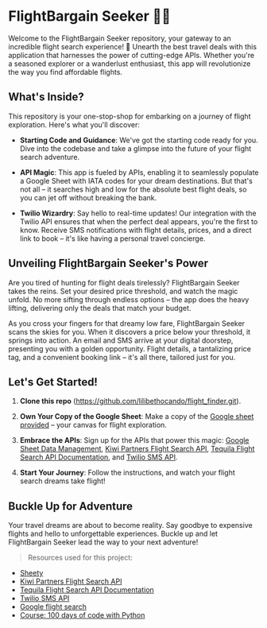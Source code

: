 # FlightBargain Seeker 🛫✨

Welcome to the FlightBargain Seeker repository, your gateway to an incredible flight search experience! 🚀 Unearth the best travel deals with this application that harnesses the power of cutting-edge APIs. Whether you're a seasoned explorer or a wanderlust enthusiast, this app will revolutionize the way you find affordable flights.

## What's Inside?

This repository is your one-stop-shop for embarking on a journey of flight exploration. Here's what you'll discover:

- **Starting Code and Guidance**: We've got the starting code ready for you. Dive into the codebase and take a glimpse into the future of your flight search adventure.

- **API Magic**: This app is fueled by APIs, enabling it to seamlessly populate a Google Sheet with IATA codes for your dream destinations. But that's not all – it searches high and low for the absolute best flight deals, so you can jet off without breaking the bank.

- **Twilio Wizardry**: Say hello to real-time updates! Our integration with the Twilio API ensures that when the perfect deal appears, you're the first to know. Receive SMS notifications with flight details, prices, and a direct link to book – it's like having a personal travel concierge.

## Unveiling FlightBargain Seeker's Power

Are you tired of hunting for flight deals tirelessly? FlightBargain Seeker takes the reins. Set your desired price threshold, and watch the magic unfold. No more sifting through endless options – the app does the heavy lifting, delivering only the deals that match your budget.

As you cross your fingers for that dreamy low fare, FlightBargain Seeker scans the skies for you. When it discovers a price below your threshold, it springs into action. An email and SMS arrive at your digital doorstep, presenting you with a golden opportunity. Flight details, a tantalizing price tag, and a convenient booking link – it's all there, tailored just for you.

## Let's Get Started!

1. **Clone this repo** (https://github.com/lilibethocando/flight_finder.git).

2. **Own Your Copy of the Google Sheet**: Make a copy of the [Google sheet provided](https://docs.google.com/spreadsheets/d/1YMK-kYDYwuiGZoawQy7zyDjEIU9u8oggCV4H2M9j7os/edit#gid=0) – your canvas for flight exploration.

3. **Embrace the APIs**: Sign up for the APIs that power this magic: [Google Sheet Data Management](https://sheety.co/), [Kiwi Partners Flight Search API](https://partners.kiwi.com/), [Tequila Flight Search API Documentation](https://tequila.kiwi.com/portal/docs/tequila_api), and [Twilio SMS API](https://www.twilio.com/docs/sms).

4. **Start Your Journey**: Follow the instructions, and watch your flight search dreams take flight!

## Buckle Up for Adventure

Your travel dreams are about to become reality. Say goodbye to expensive flights and hello to unforgettable experiences. Buckle up and let FlightBargain Seeker lead the way to your next adventure!

> Resources used for this project:

- [Sheety](https://sheety.co/)
- [Kiwi Partners Flight Search API](https://partners.kiwi.com/)
- [Tequila Flight Search API Documentation](https://tequila.kiwi.com/portal/docs/tequila_api)
- [Twilio SMS API](https://www.twilio.com/docs/sms)
- [Google flight search](https://www.google.com/travel/flights)
- [Course: 100 days of code with Python](https://www.udemy.com/course/100-days-of-code)
